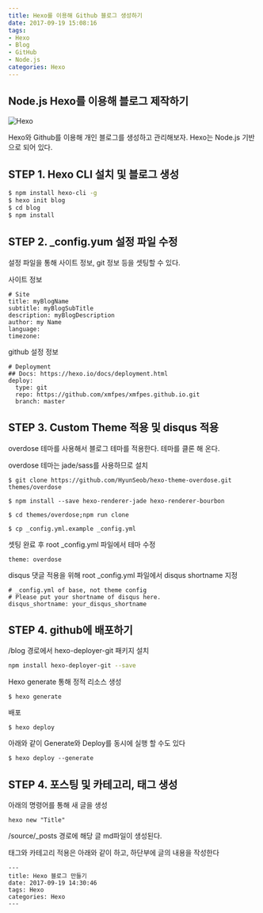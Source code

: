 ```yaml
---
title: Hexo를 이용해 Github 블로그 생성하기
date: 2017-09-19 15:08:16
tags: 
- Hexo
- Blog
- GitHub
- Node.js
categories: Hexo
---
```


## **Node.js Hexo를 이용해 블로그 제작하기**

![Hexo](/images/hexo.png)

Hexo와 Github를 이용해 개인 블로그를 생성하고 관리해보자.
Hexo는 Node.js 기반으로 되어 있다.

## STEP 1. Hexo CLI 설치 및 블로그 생성
```bash
$ npm install hexo-cli -g
$ hexo init blog
$ cd blog
$ npm install
```
## STEP 2. _config.yum 설정 파일 수정
설정 파일을 통해 사이트 정보, git 정보 등을 셋팅할 수 있다.

사이트 정보
```yum
# Site
title: myBlogName
subtitle: myBlogSubTitle
description: myBlogDescription
author: my Name
language:
timezone:
```

github 설정 정보
```
# Deployment
## Docs: https://hexo.io/docs/deployment.html
deploy:
  type: git
  repo: https://github.com/xmfpes/xmfpes.github.io.git
  branch: master
```


## STEP 3. Custom Theme 적용 및 disqus 적용

overdose 테마를 사용해서 블로그 테마를 적용한다.
테마를 클론 해 온다.

overdose 테마는 jade/sass를 사용하므로 설치
```
$ git clone https://github.com/HyunSeob/hexo-theme-overdose.git themes/overdose

$ npm install --save hexo-renderer-jade hexo-renderer-bourbon
```

```
$ cd themes/overdose;npm run clone
```

```
$ cp _config.yml.example _config.yml
```

셋팅 완료 후 root _config.yml 파일에서 테마 수정
```
theme: overdose
```

disqus 댓글 적용을 위해 root _config.yml 파일에서 disqus shortname 지정
```
# _config.yml of base, not theme config
# Please put your shortname of disqus here.
disqus_shortname: your_disqus_shortname
```
## STEP 4. github에 배포하기

/blog 경로에서
hexo-deployer-git 패키지 설치
```bash
npm install hexo-deployer-git --save
```

Hexo generate 통해 정적 리소스 생성
```
$ hexo generate
```
배포
```
$ hexo deploy
```

아래와 같이 Generate와 Deploy를 동시에 실행 할 수도 있다
```
$ hexo deploy --generate
```

## STEP 4. 포스팅 및 카테고리, 태그 생성
아래의 명령어를 통해 새 글을 생성
```
hexo new "Title"
```
/source/_posts 경로에 해당 글 md파일이 생성된다.

태그와 카테고리 적용은 아래와 같이 하고, 하단부에 글의 내용을 작성한다
```
---
title: Hexo 블로그 만들기
date: 2017-09-19 14:30:46
tags: Hexo
categories: Hexo
---

```